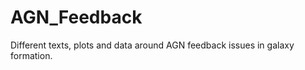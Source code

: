 AGN_Feedback
============

Different texts, plots and data around AGN feedback issues in galaxy formation.

